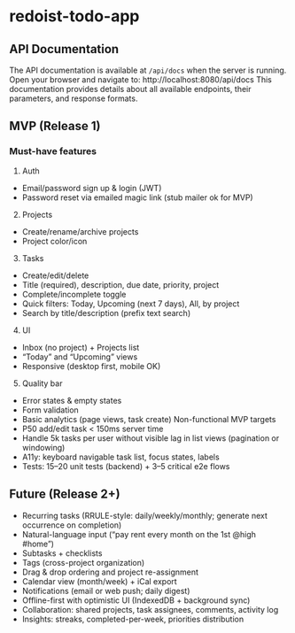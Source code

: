 # redoist-todo-app

## API Documentation

The API documentation is available at `/api/docs` when the server is running. Open your browser and navigate to: 
http://localhost:8080/api/docs
This documentation provides details about all available endpoints, their parameters, and response formats.

## MVP (Release 1)
### Must-have features
1. Auth
- Email/password sign up & login (JWT)
- Password reset via emailed magic link (stub mailer ok for MVP)
2. Projects
- Create/rename/archive projects
- Project color/icon
3. Tasks
- Create/edit/delete
- Title (required), description, due date, priority, project
- Complete/incomplete toggle
- Quick filters: Today, Upcoming (next 7 days), All, by project
- Search by title/description (prefix text search)
4. UI
- Inbox (no project) + Projects list
- “Today” and “Upcoming” views
- Responsive (desktop first, mobile OK)
5. Quality bar
- Error states & empty states
- Form validation
- Basic analytics (page views, task create)
Non-functional MVP targets
- P50 add/edit task < 150ms server time
- Handle 5k tasks per user without visible lag in list views (pagination or windowing)
- A11y: keyboard navigable task list, focus states, labels
- Tests: 15–20 unit tests (backend) + 3–5 critical e2e flows
## Future (Release 2+)
- Recurring tasks (RRULE-style: daily/weekly/monthly; generate next occurrence on completion)
- Natural-language input (“pay rent every month on the 1st @high #home”)
- Subtasks + checklists
- Tags (cross-project organization)
- Drag & drop ordering and project re-assignment
- Calendar view (month/week) + iCal export
- Notifications (email or web push; daily digest)
- Offline-first with optimistic UI (IndexedDB + background sync)
- Collaboration: shared projects, task assignees, comments, activity log
- Insights: streaks, completed-per-week, priorities distribution

